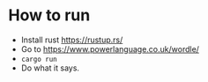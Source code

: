# How to run

- Install rust https://rustup.rs/
- Go to https://www.powerlanguage.co.uk/wordle/
- ```cargo run```
- Do what it says.
